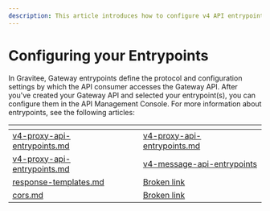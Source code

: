 ```yaml
---
description: This article introduces how to configure v4 API entrypoints
---
```


# Configuring your Entrypoints

In Gravitee, Gateway entrypoints define the protocol and configuration settings by which the API consumer accesses the Gateway API. After you've created your Gateway API and selected your entrypoint(s), you can configure them in the API Management Console. For more information about entrypoints, see the following articles:&#x20;

<table data-view="cards"><thead><tr><th data-type="content-ref"></th><th></th><th data-hidden data-card-target data-type="content-ref"></th></tr></thead><tbody><tr><td><a href="v4-proxy-api-entrypoints.md">v4-proxy-api-entrypoints.md</a></td><td></td><td><a href="v4-proxy-api-entrypoints.md">v4-proxy-api-entrypoints.md</a></td></tr><tr><td><a href="v4-proxy-api-entrypoints.md">v4-proxy-api-entrypoints.md</a></td><td></td><td><a href="v4-message-api-entrypoints/">v4-message-api-entrypoints</a></td></tr><tr><td><a href="response-templates.md">response-templates.md</a></td><td></td><td><a href="broken-reference">Broken link</a></td></tr><tr><td><a href="cors.md">cors.md</a></td><td></td><td><a href="broken-reference">Broken link</a></td></tr></tbody></table>
